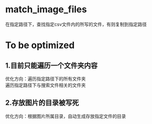 # match_image_files
在指定路径下，查找指定csv文件内的所写的文件，有则复制到指定路径
# To be optimized  
## 1.目前只能遍历一个文件夹内容  
优化方向：遍历指定路径下的所有文件夹  
遍历指定路径下与搜索文件相关的文件夹  
## 2.存放图片的目录被写死<br>
优化方向：根据图片所属目录，自动生成存放指定文件的目录
